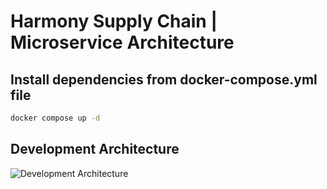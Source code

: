 # Harmony Supply Chain | Microservice Architecture

## Install dependencies from **docker-compose.yml** file

```bash
docker compose up -d
```

## Development Architecture

![Development Architecture](https://raw.githubusercontent.com/hiepthanhtran/harmony-supply-chain/main/development-architecture.png)
